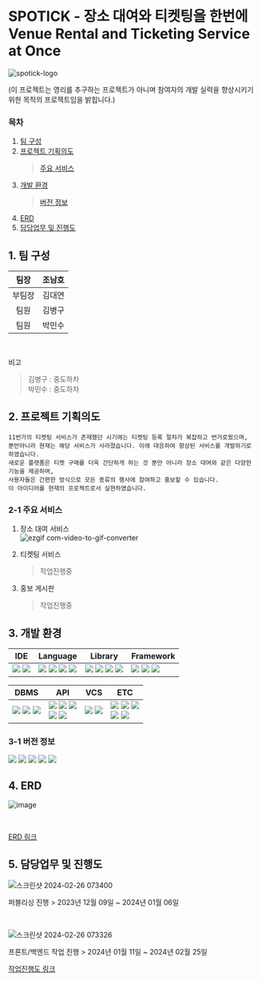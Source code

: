 # SPOTICK - 장소 대여와 티켓팅을 한번에<br>Venue Rental and Ticketing Service at Once
![spotick-logo](https://github.com/spotick/spotick/assets/142222091/4af6c9ba-df10-4fe9-9478-2db17d55ae3e)

(이 프로젝트는 영리를 추구하는 프로젝트가 아니며 참여자의 개발 실력을 향상시키기 위한 목적의 프로젝트임을 밝힙니다.)

### 목차
1. [팀 구성](#1-팀-구성)
2. [프로젝트 기획의도](#2-프로젝트-기획의도)
    > [주요 서비스](#2-1-주요-서비스)
3. [개발 환경](#3-개발-환경)
    > [버전 정보](#3-1-버전-정보)
4. [ERD](#4-ERD)
5. [담당업무 및 진행도](#5-담당업무-및-진행도)


## 1. 팀 구성
|팀장|조남호|
|:--:|:--:|
|부팀장|김대연| 
|팀원|김병구|
|팀원|박민수|

<br>

비고
> 김병구 : 중도하차<br>
> 박민수 : 중도하차


## 2. 프로젝트 기획의도
    11번가의 티켓팅 서비스가 존재했던 시기에는 티켓팅 등록 절차가 복잡하고 번거로웠으며,
    뿐만아니라 현재는 해당 서비스가 사라졌습니다. 이에 대응하여 향상된 서비스를 개발하기로 하였습니다.
    새로운 플랫폼은 티켓 구매를 더욱 간단하게 하는 것 뿐만 아니라 장소 대여와 같은 다양한 기능을 제공하며, 
    사용자들은 간편한 방식으로 모든 종류의 행사에 참여하고 홍보할 수 있습니다.
    이 아이디어를 현재의 프로젝트로서 실현하였습니다.

### 2-1 주요 서비스
1) 장소 대여 서비스<br>
![ezgif com-video-to-gif-converter](https://github.com/spotick/spotick/assets/142222091/71c426bc-e1a5-4a3a-b66d-43863b195536)

2) 티켓팅 서비스
    > 작업진행중
3) 홍보 게시판
    > 작업진행중


## 3. 개발 환경
| IDE | Language | Library | Framework |
| --- | --- | --- | --- |
| <a href="https://code.visualstudio.com/"><img src="https://img.shields.io/badge/-VSCode-007ACC?logo=visualstudiocode"/></a> <a href="https://www.jetbrains.com/idea/"><img src="https://img.shields.io/badge/-IntelliJ-000000?logo=intellijidea"/></a> | <a href="https://www.java.com"><img src="https://img.shields.io/badge/Java-007396"/></a> <a href="https://www.javascript.com"><img src="https://img.shields.io/badge/Javascript-F7DF1E?logo=javascript&logoColor=black"/></a> <span><img src="https://img.shields.io/badge/HTML-E34F26?logo=html5&logoColor=white"/></span> <span><img src="https://img.shields.io/badge/CSS3-1572B6?logo=css3"/></span> | <a href="https://projectlombok.org/"><img src="https://img.shields.io/badge/Lombok-d9230f"/></a> <a href="https://jquery.com"><img src="https://img.shields.io/badge/jQuery-0769AD?logo=jquery"/></a> <a href="http://querydsl.com/"><img src="https://img.shields.io/badge/Querydsl-4183C4"/></a> <a href="https://summernote.org/"><img src="https://img.shields.io/badge/summernote-3FC6F7"/></a> | <a href="https://spring.io/"><img src="https://img.shields.io/badge/Spring-6DB33F?logo=spring&logoColor=white"/></a> <a href="https://spring.io/projects/spring-security"><img src="https://img.shields.io/badge/Spring%20Security-6DB33F?logo=springsecurity&logoColor=white"/></a> <a href="https://hibernate.org/"><img src="https://img.shields.io/badge/Hibernate-59666C?logo=hibernate"/></a> |

| DBMS | API | VCS | ETC |
| --- | --- | --- | --- |
| <a href="https://www.oracle.com"><img src="https://img.shields.io/badge/Oracle-F80000?logo=oracle"/></a> <a href="https://redis.com/brand-guidelines/"><img src="https://img.shields.io/badge/Redis-DC382D?logo=redis&logoColor=white"/></a> <a href="https://www.h2database.com"><img src="https://img.shields.io/badge/H2%20Database-244a64"/></a> | <a href="https://spring.io/projects/spring-data-jpa"><img src="https://img.shields.io/badge/JPA-6DB33F"/></a> <a href="https://www.bootpay.co.kr/"><img src="https://img.shields.io/badge/bootpay-4529e5"/></a> <a href="https://oauth.net/2/"><img src="https://img.shields.io/badge/OAuth2.0-000000"/></a> <br> <a href="https://coolsms.co.kr/"><img src="https://img.shields.io/badge/coolsms-327AB8"/></a> <a href="https://openai.com/"><img src="https://img.shields.io/badge/openAi-412991?logo=openai"/></a> | <a href="https://git-scm.com/downloads"><img src="https://img.shields.io/badge/Git-F05032?logo=git&logoColor=white"/></a> <a href="https://github.com/"><img src="https://img.shields.io/badge/GitHub-181717?logo=github"/></a> | <a href="https://www.thymeleaf.org/"><img src="https://img.shields.io/badge/Thymeleaf-005F0F?logo=thymeleaf"/></a> <a href="https://aws.amazon.com/"><img src="https://img.shields.io/badge/AWS-FF9900?logo=amazonaws"/></a> <a href="https://www.postman.com/"><img src="https://img.shields.io/badge/Postman-FF6C37?logo=postman&logoColor=white"/></a> <br> <a href="https://tomcat.apache.org/"><img src="https://img.shields.io/badge/Tomcat-F8DC75?logo=apachetomcat&logoColor=black"/></a> <a href="https://gradle.org/"><img src="https://img.shields.io/badge/Gradle-02303A?logo=gradle&logoColor=white"/></a> |

### 3-1 버전 정보
<a href="https://spring.io/"><img src="https://img.shields.io/badge/3.2.0-Spring-6DB33F?logo=spring&logoColor=6DB33F"/></a>
<a href="https://www.java.com"><img src="https://img.shields.io/badge/JDK%2017-Java-007396"/></a>
<a href="https://hibernate.org/"><img src="https://img.shields.io/badge/6.1.5.Final-Hibernate-59666C?logo=hibernate&logoColor=white"/></a>
 <a href="https://www.oracle.com"><img src="https://img.shields.io/badge/11G%20Express-Oracle-F80000?logo=oracle&logoColor=F80000"/></a>
 <a href="https://redis.com/brand-guidelines/"><img src="https://img.shields.io/badge/3.0.504-Redis-DC382D?logo=redis&logoColor=DC382D"/></a>


## 4. ERD
![image](https://github.com/spotick/spotick/assets/142222091/4de433a5-697d-448e-ac87-3e62d7eee8a0)

<br>

[ERD 링크](https://dbdiagram.io/d/Spotick-641176d6296d97641d88104d)


## 5. 담당업무 및 진행도
![스크린샷 2024-02-26 073400](https://github.com/spotick/spotick/assets/142222091/fd1fe0f1-25ee-48a3-b636-aa3a10dc36f9)

퍼블리싱 진행
    > 2023년 12월 09일 ~ 2024년 01월 06일

<br>

![스크린샷 2024-02-26 073326](https://github.com/spotick/spotick/assets/142222091/3aba1819-6519-4ec8-abf2-32e8db4e2ced)

프론트/백엔드 작업 진행
    > 2024년 01월 11일 ~ 2024년 02월 25일

[작업진행도 링크](https://docs.google.com/spreadsheets/d/1dxkic3HMWeWARgZNHwB4UMllsB2hfidbuED7Jl2lGYs/edit#gid=2019515064)




